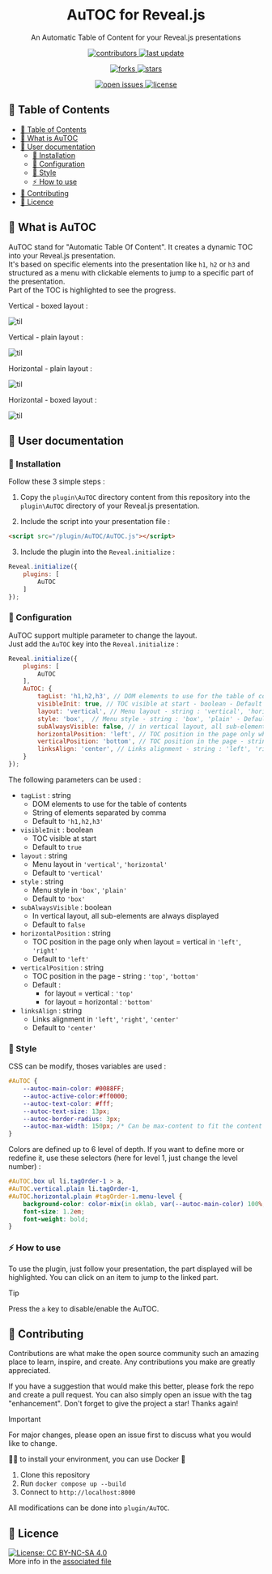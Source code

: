 
<div align="center">
<h1>AuTOC for Reveal.js</h1>
  <p>
    An Automatic Table of Content for your Reveal.js presentations
  </p>
  <!-- Badges -->
	<p>
		<a href="https://github.com/bazmap/AuTOC-for-Reveal.js/graphs/contributors">
			<img src="https://img.shields.io/github/contributors/bazmap/AuTOC-for-Reveal.js" alt="contributors" />
		</a>
		<a href="">
			<img src="https://img.shields.io/github/last-commit/bazmap/AuTOC-for-Reveal.js" alt="last update" />
		</a>
	</p>
	<p>
		<a href="https://github.com/bazmap/AuTOC-for-Reveal.js/network/members">
			<img src="https://img.shields.io/github/forks/bazmap/AuTOC-for-Reveal.js" alt="forks" />
		</a>
		<a href="https://github.com/bazmap/AuTOC-for-Reveal.js/stargazers">
			<img src="https://img.shields.io/github/stars/bazmap/AuTOC-for-Reveal.js" alt="stars" />
		</a>
	</p>
	<p>
		<a href="https://github.com/bazmap/AuTOC-for-Reveal.js/issues/">
			<img src="https://img.shields.io/github/issues/bazmap/AuTOC-for-Reveal.js" alt="open issues" />
		</a>
		<a href="https://github.com/bazmap/AuTOC-for-Reveal.js/blob/master/LICENSE">
			<img src="https://img.shields.io/github/license/bazmap/AuTOC-for-Reveal.js.svg" alt="license" />
		</a>
	</p>
</div>



## 📔 Table of Contents

- [📔 Table of Contents](#-table-of-contents)
- [🌟 What is AuTOC](#-what-is-autoc)
- [📖 User documentation](#-user-documentation)
	- [🚀 Installation](#-installation)
	- [🧰 Configuration](#-configuration)
	- [🎨 Style](#-style)
	- [⚡️ How to use](#️-how-to-use)
- [👋 Contributing](#-contributing)
- [📜 Licence](#-licence)



## 🌟 What is AuTOC
AuTOC stand for "Automatic Table Of Content". It creates a dynamic TOC into your Reveal.js presentation.  
It's based on specific elements into the presentation like `h1`, `h2` or `h3` and structured as a menu with clickable elements to jump to a specific part of the presentation.  
Part of the TOC is highlighted to see the progress.

Vertical - boxed layout :  

![til](./assets/demo_vertical_box.gif)

Vertical - plain layout :  

![til](./assets/vertical_plain.png)

Horizontal - plain layout :  

![til](./assets/demo_horizontal_plain.gif)

Horizontal - boxed layout :  

![til](./assets/horizontal_box.png)



## 📖 User documentation
### 🚀 Installation
Follow these 3 simple steps :
1. Copy the `plugin\AuTOC` directory content from this repository into the `plugin\AuTOC` directory of your Reveal.js presentation.

2. Include the script into your presentation file :
```html
<script src="/plugin/AuTOC/AuTOC.js"></script>
```

3. Include the plugin into the `Reveal.initialize` :
```javascript
Reveal.initialize({
	plugins: [ 
		AuTOC
	]
});
```


### 🧰 Configuration
AuTOC support multiple parameter to change the layout.  
Just add the `AuTOC` key into the `Reveal.initialize` :
```javascript
Reveal.initialize({
	plugins: [ 
		AuTOC
	],
	AuTOC: {
		tagList: 'h1,h2,h3', // DOM elements to use for the table of contents - string of elements separated by comma - default to 'h1,h2,h3'
		visibleInit: true, // TOC visible at start - boolean - Default to true
		layout: 'vertical', // Menu layout - string : 'vertical', 'horizontal' - Default to 'vertical'
		style: 'box',  // Menu style - string : 'box', 'plain' - Default to 'box'
		subAlwaysVisible: false, // in vertical layout, all sub-elements are always displayed - boolean - Default to false
		horizontalPosition: 'left', // TOC position in the page only when layout = vertical - string : 'left', 'right' - Default to left
		verticalPosition: 'bottom', // TOC position in the page - string : 'top', 'bottom' - Default to top for layout = vertical and bottom for layout = horizontal
		linksAlign: 'center', // Links alignment - string : 'left', 'right', 'center' - Default to center
	}
});
```

The following parameters can be used :
- `tagList` : string 
  - DOM elements to use for the table of contents
  - String of elements separated by comma
  - Default to `'h1,h2,h3'`
- `visibleInit` : boolean
  - TOC visible at start
  - Default to `true`
- `layout` : string
  - Menu layout in `'vertical'`, `'horizontal'`
  - Default to `'vertical'`
- `style` : string
  - Menu style in `'box'`, `'plain'`
  - Default to `'box'`
- `subAlwaysVisible` : boolean
  - In vertical layout, all sub-elements are always displayed
  - Default to `false`
- `horizontalPosition` : string
  - TOC position in the page only when layout = vertical in `'left'`, `'right'`
  - Default to `'left'`
- `verticalPosition` : string
  - TOC position in the page - string : `'top'`, `'bottom'`
  - Default :
    - for layout = vertical : `'top'`
    - for layout = horizontal : `'bottom'`
- `linksAlign` : string
  - Links alignment in `'left'`, `'right'`, `'center'` 
  - Default to `'center'`



### 🎨 Style
CSS can be modify, thoses variables are used :

```css
#AuTOC {
	--autoc-main-color: #0088FF;
	--autoc-active-color:#ff0000;
	--autoc-text-color: #fff;
	--autoc-text-size: 13px;
	--autoc-border-radius: 3px;
	--autoc-max-width: 150px; /* Can be max-content to fit the content */
}
```

Colors are defined up to 6 level of depth. If you want to define more or redefine it, use these selectors (here for level 1, just change the level number) :

```css
#AuTOC.box ul li.tagOrder-1 > a,
#AuTOC.vertical.plain li.tagOrder-1,
#AuTOC.horizontal.plain #tagOrder-1.menu-level {
	background-color: color-mix(in oklab, var(--autoc-main-color) 100%, rgb(35, 35, 35));
	font-size: 1.2em;
	font-weight: bold;
}
```


### ⚡️ How to use
To use the plugin, just follow your presentation, the part displayed will be highlighted.
You can click on an item to jump to the linked part.

> [!TIP]
> Press the `a` key to disable/enable the AuTOC.


## 👋 Contributing
Contributions are what make the open source community such an amazing place to learn, inspire, and create. Any contributions you make are greatly appreciated.

If you have a suggestion that would make this better, please fork the repo and create a pull request. You can also simply open an issue with the tag "enhancement". Don't forget to give the project a star! Thanks again!

> [!IMPORTANT]
> For major changes, please open an issue first to discuss what you would like to change.

🧑‍💻 to install your environment, you can use Docker 🐳
1. Clone this repository
2. Run `docker compose up --build`
3. Connect to `http://localhost:8000`

All modifications can be done into `plugin/AuTOC`.


## 📜 Licence
[![License: CC BY-NC-SA 4.0](https://img.shields.io/badge/License-CC_BY--NC--SA_4.0-lightgrey.svg)](https://creativecommons.org/licenses/by-nc-sa/4.0/)  
More info in the [associated file](licence.md)

